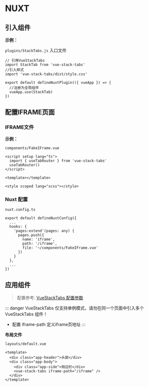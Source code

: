 # NUXT

## 引入组件

**示例：**

`plugins/StackTabs.js` 入口文件

```javascript:line-numbers
// 引用VueStackTabs
import StackTab from 'vue-stack-tabs'
//引入样式
import 'vue-stack-tabs/dist/style.css'

export default defineNuxtPlugin(({ vueApp }) => {
  //注册为全局组件
  vueApp.use(StackTab)
})
```
## 配置IFRAME页面


### IFRAME文件
**示例：**

`components/FakeIFrame.vue`

```vue:line-numbers
<script setup lang="ts">
  import { useTabRouter } from 'vue-stack-tabs'
  useTabRouter()
</script>

<template></template>

<style scoped lang="scss"></style>
```
### Nuxt 配置

`nuxt.config.ts`

```typescript:line-numbers
export default defineNuxtConfig({
  ...
  hooks: {
    'pages:extend'(pages: any) {
      pages.push({
        name: 'iframe',
        path: '/iframe',
        file: '~/components/FakeIFrame.vue'
      })
    }
  },
  ...
})
```
## 应用组件

> 配置参考: [VueStackTabs 配置参数](../more/properties.md)

::: danger
VueStackTabs 仅支持单例模式，请勿在同一个页面中引入多个 VueStackTabs 组件！
* 配置 iframe-path 定义iframe页地址
:::


**布局文件**

`layouts/default.vue`

```vue:line-numbers {5}
<template>
  <div class="app-header">头部</div>
  <div class="app-body">
    <div class="app-side">侧边栏</div>
    <vue-stack-tabs iframe-path="/iframe" />
  </div>
</template>
```
